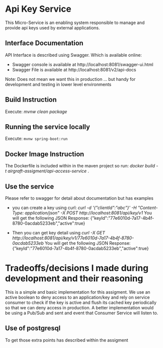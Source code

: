 # Api Key Service
This Micro-Service is an enabling system responsible to manage and provide api keys used by external applications.


## Interface Documentation
API Interface is described using Swagger. Which is available online: 
- Swagger console is available at http://localhost:8081/swagger-ui.html
- Swagger File is available at http://localhost:8081/v2/api-docs

Note: Does not mean we want this in production ... but handy for development and testing in lower level environments  

## Build Instruction
Execute: _mvnw clean package_

## Running the service locally
Execute: `mvnw spring-boot:run`

## Docker Image Instruction
The Dockerfile is included within in the maven project so run:
_docker build -t airgraft-assigment/api-access-service_ .

## Use the service
Please refer to swagger for detail about documentation but has examples 
- you can create a key using curl:
_curl -d '{"clientId":"abc"}' -H "Content-Type: application/json" -X POST http://localhost:8081/api/key/v1_
You will get the following JSON Response:
{"keyId":"77e6010d-7a17-4b4f-8780-0acdab5233eb","active":true}

- Then you can get key detail using
_curl -X GET http://localhost:8081/api/key/v1/77e6010d-7a17-4b4f-8780-0acdab5233eb_
You will get the following JSON Response:
{"keyId":"77e6010d-7a17-4b4f-8780-0acdab5233eb","active":true}

# Tradeoffs/decisions I made during development and their reasoning
This is a simple and basic implementation for this assigment. 
We use an active boolean to deny access to an application/key and rely on service consumer to 
check if the key is active and flush its cached key periodically so that we can deny access in production.
A better implementation would be using a Pub/Sub and sent and event that Consumer Service will listen to.

## Use of postgresql
To get those extra points has described within the assigment